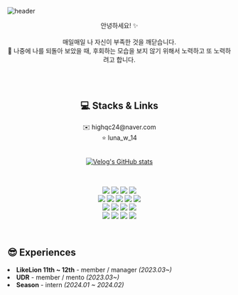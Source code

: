 

![header](https://capsule-render.vercel.app/api?type=rounded&color=gradient&height=280&section=header&text=High-Quality-Coffee&desc=mikasa_dev&descAlignY=67&fontSize=60)



<div align="center">
  안녕하세요! ✨
  <br><br>
  매일매일 나 자신이 부족한 것을 깨닫습니다.<br>
  👊 나중에 나를 되돌아 보았을 때, 후회하는 모습을 보지 않기 위해서 노력하고 또 노력하려고 합니다. 
  <br>
  <br>
</div>



<br>
<br>

<div align="center">
  <span>
  <h2>💻 Stacks & Links</h2>
  ✉️ highqc24@naver.com
  <br> ⭐️ luna_w_14
  <br><br>
    
  [![Velog's GitHub stats](https://velog-readme-stats.vercel.app/api?name=gw2000sk)](https://velog.io/@gw2000sk/posts)
  
  <br><br>
    <img src="https://img.shields.io/badge/C-A8B9CC?style=for-the-badge&logo=C&logoColor=white">
    <img src="https://img.shields.io/badge/C++-00599C?style=for-the-badge&logo=C++&logoColor=white">
    <img src="https://img.shields.io/badge/Python-3776AB?style=for-the-badge&logo=Python&logoColor=white">
    <img src="https://img.shields.io/badge/Java-007396?style=for-the-badge&logo=Java&logoColor=white">
  <br>
    <img src="https://img.shields.io/badge/HTML-E34F26?style=for-the-badge&logo=HTML5&logoColor=white">
    <img src="https://img.shields.io/badge/CSS-1572B6?style=for-the-badge&logo=CSS3&logoColor=white">
    <img src="https://img.shields.io/badge/JS-F7DF1E?style=for-the-badge&logo=JavaScript&logoColor=white">
    <img src="https://img.shields.io/badge/React-61DAFB?style=for-the-badge&logo=React&logoColor=white">
    <img src="https://img.shields.io/badge/Angular-0F0F11?style=for-the-badge&logo=Angular&logoColor=white">
  <br>
    <img src="https://img.shields.io/badge/Flask-000000?style=for-the-badge&logo=Flask&logoColor=white">
    <img src="https://img.shields.io/badge/Spring-6DB33F?style=for-the-badge&logo=Spring&logoColor=white">
    <img src="https://img.shields.io/badge/MySQL-4479A1?style=for-the-badge&logo=MySQL&logoColor=white">
    <img src="https://img.shields.io/badge/MariaDB-003545?style=for-the-badge&logo=MariaDB&logoColor=white">
  <br>
    <img src="https://img.shields.io/badge/Figma-F24E1E?style=for-the-badge&logo=Figma&logoColor=white">
    <img src="https://img.shields.io/badge/Notion-000000?style=for-the-badge&logo=Notion&logoColor=white">
    <img src="https://img.shields.io/badge/Slack-4A154B?style=for-the-badge&logo=Slack&logoColor=white">
    <img src="https://img.shields.io/badge/Discord-5865F2?style=for-the-badge&logo=Discord&logoColor=white">
  </span>
</div>

<br>

<h2> 😎 Experiences </h2>
  <li><b><a>LikeLion 11th ~ 12th</a></b> - member / manager <i>(2023.03~)</i></li>
  <li><b><a>UDR</a></b> - member / mento <i>(2023.03~)</i></li>
  <li><b><a>Season</a></b> - intern <i>(2024.01 ~ 2024.02)</i></li></li>







<!--
**High-Quality-Coffee/High-Quality-Coffee** is a ✨ _special_ ✨ repository because its `README.md` (this file) appears on your GitHub profile.

Here are some ideas to get you started:


- 🔭 I’m currently working on ...
- 🌱 I’m currently learning ...
- 👯 I’m looking to collaborate on ...
- 🤔 I’m looking for help with ...
- 💬 Ask me about ...
- 📫 How to reach me: ...
- 😄 Pronouns: ...
- ⚡ Fun fact: ...
update later.... in close future
23/12/19.. 3 test for 1 day.. metal waruerue
23/12/20 at home...










-->
